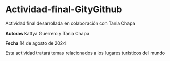 # Actividad-final-GityGithub
Actividad final desarrollada en colaboración con Tania Chapa

**Autoras** Kattya Guerrero y Tania Chapa

**Fecha** 14 de agosto de 2024

Esta actividad tratará temas relacionados a los lugares turísticos del mundo
